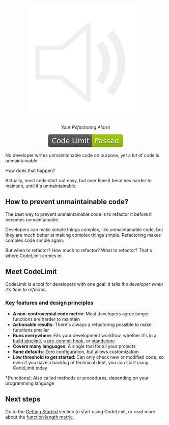 <style>
.md-content .md-typeset h1 { display: none; }
</style>

<div align="center">
    <img src="assets/logo.png"/>
</div>

<p align="center">
    <em>Your Refactoring Alarm</em>
</p>

<div align="center">
    <a href="https://github.com/getcodelimit/codelimit/blob/_codelimit_reports/main/codelimit.md" target="_blank">
        <img src="https://github.com/getcodelimit/codelimit/blob/_codelimit_reports/main/badge.svg?raw=true" alt="Badge" class="off-glb">
    </a>
</div>

No developer writes unmaintainable code on purpose, yet a lot of code is unmaintainable.

How does that happen?

Actually, most code start out easy, but over time it becomes harder to
maintain, until it's unmaintainable.

## How to prevent unmaintainable code?

The best way to prevent unmaintainable code is to refactor it before it becomes
unmaintainable.

Developers can make simple things complex, like unmaintainable code, but they
are much better at making complex things simple. Refactoring makes complex code
simple again.

But when to refactor? How much to refactor? What to refactor? That's where CodeLimit comes in.

## Meet CodeLimit

CodeLimit is a tool for developers with one goal: _it tells the developer when
it’s time to refactor_.

### Key features and design principles

* **A non-controversial code metric**: Most developers agree longer functions
  are harder to maintain
* **Actionable results**: There's always a refactoring possible to make
  functions smaller
* **Runs everywhere**: Fits your development workflow, whether it's in a [build
  pipeline](getting-started/development-workflow.md), a [pre-commit
hook](getting-started/development-workflow.md#pre-commit-hook), or
[standalone](getting-started/standalone-usage.md)
* **Covers many languages**: A single tool for all your projects
* **Sane defaults**: Zero configuration, but allows customization
* **Low threshold to get started**: Can only check new or modified code, so
  even if you have a backlog of technical debt, you can start using CodeLimit
today

*[functions]: Also called methods or procedures, depending on your programming language

## Next steps

Go to the [Getting Started](getting-started/development-workflow.md) section to
start using CodeLimit, or read more about the [function length
metric](why-function-length.md).
